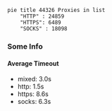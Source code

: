
```mermaid
pie title 44326 Proxies in list
    "HTTP" : 24859
    "HTTPS": 6489
    "SOCKS" : 18098
```

### Some Info
#### Average Timeout

- mixed: 3.0s
- http: 1.5s
- https: 8.6s
- socks: 6.3s
